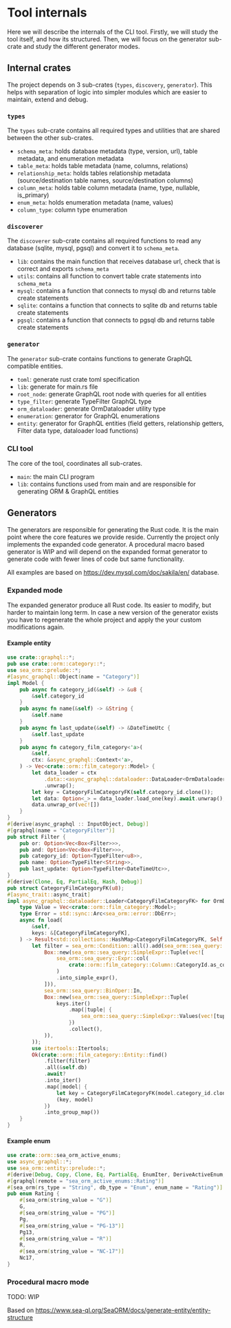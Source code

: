 # Tool internals

Here we will describe the internals of the CLI tool. Firstly, we will study the tool itself, and how its structured. Then, we will focus on the generator sub-crate and study the different generator modes.

## Internal crates

The project depends on 3 sub-crates (`types`, `discovery`, `generator`). This helps with separation of logic into simpler modules which are easier to maintain, extend and debug.

### `types`

The `types` sub-crate contains all required types and utilities that are shared between the other sub-crates.

* `schema_meta`: holds database metadata (type, version, url), table metadata, and enumeration metadata
* `table_meta`: holds table metadata (name, columns, relations)
* `relationship_meta`: holds tables relationship metadata (source/destination table names, source/destination columns)
* `column_meta`: holds table column metadata (name, type, nullable, is_primary)
* `enum_meta`: holds enumeration metadata (name, values)
* `column_type`: column type enumeration

### `discoverer`

The `discoverer` sub-crate contains all required functions to read any database (sqlite, mysql, pgsql) and convert it to `schema_meta`.

* `lib`: contains the main function that receives database url, check that is correct and exports `schema_meta`
* `utils`: contains all function to convert table crate statements into `schema_meta`
* `mysql`: contains a function that connects to mysql db and returns table create statements
* `sqlite`: contains a function that connects to sqlite db and returns table create statements
* `pgsql`: contains a function that connects to pgsql db and returns table create statements

### `generator`

The `generator` sub-crate contains functions to generate GraphQL compatible entities.

* `toml`: generate rust crate toml specification
* `lib`: generate for main.rs file
* `root_node`: generate GraphQL root node with queries for all entities
* `type_filter`: generate TypeFilter GraphQL type
* `orm_dataloader`: generate OrmDataloader utility type
* `enumeration`: generator for GraphQL enumerations
* `entity`: generator for GraphQL entities (field getters, relationship getters, Filter data type, dataloader load functions)

### CLI tool

The core of the tool, coordinates all sub-crates.

* `main`: the main CLI program
* `lib`: contains functions used from main and are responsible for generating ORM & GraphQL entities

## Generators

The generators are responsible for generating the Rust code. It is the main point where the core features we provide reside. Currently the project only implements the expanded code generator. A procedural macro based generator is WIP and will depend on the expanded format generator to generate code with fewer lines of code but same functionality.

All examples are based on https://dev.mysql.com/doc/sakila/en/ database.

### Expanded mode

The expanded generator produce all Rust code. Its easier to modify, but harder to maintain long term. In case a new version of the generator exists you have to regenerate the whole project and apply the your custom modifications again.

#### Example entity

```rust
use crate::graphql::*;
pub use crate::orm::category::*;
use sea_orm::prelude::*;
#[async_graphql::Object(name = "Category")]
impl Model {
    pub async fn category_id(&self) -> &u8 {
        &self.category_id
    }
    pub async fn name(&self) -> &String {
        &self.name
    }
    pub async fn last_update(&self) -> &DateTimeUtc {
        &self.last_update
    }
    pub async fn category_film_category<'a>(
        &self,
        ctx: &async_graphql::Context<'a>,
    ) -> Vec<crate::orm::film_category::Model> {
        let data_loader = ctx
            .data::<async_graphql::dataloader::DataLoader<OrmDataloader>>()
            .unwrap();
        let key = CategoryFilmCategoryFK(self.category_id.clone());
        let data: Option<_> = data_loader.load_one(key).await.unwrap();
        data.unwrap_or(vec![])
    }
}
#[derive(async_graphql :: InputObject, Debug)]
#[graphql(name = "CategoryFilter")]
pub struct Filter {
    pub or: Option<Vec<Box<Filter>>>,
    pub and: Option<Vec<Box<Filter>>>,
    pub category_id: Option<TypeFilter<u8>>,
    pub name: Option<TypeFilter<String>>,
    pub last_update: Option<TypeFilter<DateTimeUtc>>,
}
#[derive(Clone, Eq, PartialEq, Hash, Debug)]
pub struct CategoryFilmCategoryFK(u8);
#[async_trait::async_trait]
impl async_graphql::dataloader::Loader<CategoryFilmCategoryFK> for OrmDataloader {
    type Value = Vec<crate::orm::film_category::Model>;
    type Error = std::sync::Arc<sea_orm::error::DbErr>;
    async fn load(
        &self,
        keys: &[CategoryFilmCategoryFK],
    ) -> Result<std::collections::HashMap<CategoryFilmCategoryFK, Self::Value>, Self::Error> {
        let filter = sea_orm::Condition::all().add(sea_orm::sea_query::SimpleExpr::Binary(
            Box::new(sea_orm::sea_query::SimpleExpr::Tuple(vec![
                sea_orm::sea_query::Expr::col(
                    crate::orm::film_category::Column::CategoryId.as_column_ref(),
                )
                .into_simple_expr(),
            ])),
            sea_orm::sea_query::BinOper::In,
            Box::new(sea_orm::sea_query::SimpleExpr::Tuple(
                keys.iter()
                    .map(|tuple| {
                        sea_orm::sea_query::SimpleExpr::Values(vec![tuple.0.clone().into()])
                    })
                    .collect(),
            )),
        ));
        use itertools::Itertools;
        Ok(crate::orm::film_category::Entity::find()
            .filter(filter)
            .all(&self.db)
            .await?
            .into_iter()
            .map(|model| {
                let key = CategoryFilmCategoryFK(model.category_id.clone());
                (key, model)
            })
            .into_group_map())
    }
}
```

#### Example enum

```rust
use crate::orm::sea_orm_active_enums;
use async_graphql::*;
use sea_orm::entity::prelude::*;
#[derive(Debug, Copy, Clone, Eq, PartialEq, EnumIter, DeriveActiveEnum, Enum)]
#[graphql(remote = "sea_orm_active_enums::Rating")]
#[sea_orm(rs_type = "String", db_type = "Enum", enum_name = "Rating")]
pub enum Rating {
    #[sea_orm(string_value = "G")]
    G,
    #[sea_orm(string_value = "PG")]
    Pg,
    #[sea_orm(string_value = "PG-13")]
    Pg13,
    #[sea_orm(string_value = "R")]
    R,
    #[sea_orm(string_value = "NC-17")]
    Nc17,
}
```

### Procedural macro mode
TODO: WIP

Based on https://www.sea-ql.org/SeaORM/docs/generate-entity/entity-structure
